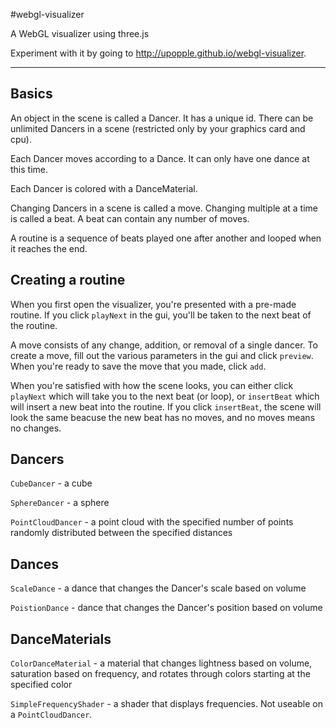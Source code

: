#webgl-visualizer

A WebGL visualizer using three.js

Experiment with it by going to http://upopple.github.io/webgl-visualizer.

----

## Basics

An object in the scene is called a Dancer. It has a unique id. There can be unlimited Dancers in a scene (restricted only by your graphics card and cpu).

Each Dancer moves according to a Dance. It can only have one dance at this time.

Each Dancer is colored with a DanceMaterial.

Changing Dancers in a scene is called a move. Changing multiple at a time is called a beat. A beat can contain any number of moves.

A routine is a sequence of beats played one after another and looped when it reaches the end.

## Creating a routine

When you first open the visualizer, you're presented with a pre-made routine. If you click `playNext` in the gui, you'll be taken to the next beat of the routine.

A move consists of any change, addition, or removal of a single dancer. To create a move, fill out the various parameters in the gui and click `preview`. When you're ready to save the move that you made, click `add`.

When you're satisfied with how the scene looks, you can either click `playNext` which will take you to the next beat (or loop), or `insertBeat` which will insert a new beat into the routine. If you click `insertBeat`, the scene will look the same beacuse the new beat has no moves, and no moves means no changes.

## Dancers

`CubeDancer` - a cube

`SphereDancer` - a sphere

`PointCloudDancer` - a point cloud with the specified number of points randomly distributed between the specified distances

## Dances

`ScaleDance` - a dance that changes the Dancer's scale based on volume

`PoistionDance` - dance that changes the Dancer's position based on volume

## DanceMaterials

`ColorDanceMaterial` - a material that changes lightness based on volume, saturation based on frequency, and rotates through colors starting at the specified color

`SimpleFrequencyShader` - a shader that displays frequencies. Not useable on a `PointCloudDancer`.

